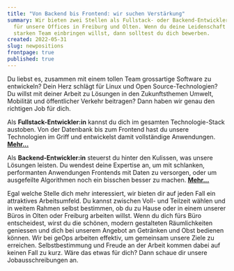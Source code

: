 ```yaml
---
title: "Von Backend bis Frontend: wir suchen Verstärkung"
summary: Wir bieten zwei Stellen als Fullstack- oder Backend-Entwickler:innen
  für unsere Offices in Freiburg und Olten. Wenn du deine Leidenschaft in einem
  starken Team einbringen willst, dann solltest du dich bewerben.
created: 2022-05-31
slug: newpositions
frontpage: true
published: true
---
```

Du liebst es, zusammen mit einem tollen Team grossartige Software zu entwickeln? Dein Herz schlägt für Linux und Open Source-Technologien? Du willst mit deiner Arbeit zu Lösungen in den Zukunftsthemen Umwelt, Mobilität und öffentlicher Verkehr beitragen? Dann haben wir genau den richtigen Job für dich.

Als **Fullstack-Entwickler:in** kannst du dich im gesamten Technologie-Stack austoben. Von der Datenbank bis zum Frontend hast du unsere Technologien im Griff und entwickelst damit vollständige Anwendungen. **[Mehr...](/karriere)**

Als **Backend-Entwickler:in** steuerst du hinter den Kulissen, was unsere Lösungen leisten. Du wendest deine Expertise an, um mit schlanken, performanten Anwendungen Frontends mit Daten zu versorgen, oder um ausgefeilte Algorithmen noch ein bisschen besser zu machen. **[Mehr...](/karriere)**

Egal welche Stelle dich mehr interessiert, wir bieten dir auf jeden Fall ein attraktives Arbeitsumfeld. Du kannst zwischen Voll- und Teilzeit wählen und in weitem Rahmen selbst bestimmen, ob du zu Hause oder in einem unserer Büros in Olten oder Freiburg arbeiten willst. Wenn du dich fürs Büro entscheidest, wirst du die schönen, modern gestalteten Räumlichkeiten geniessen und dich bei unserem Angebot an Getränken und Obst bedienen können. Wir bei geOps arbeiten effektiv, um gemeinsam unsere Ziele zu erreichen. Selbstbestimmung und Freude an der Arbeit kommen dabei auf keinen Fall zu kurz. Wäre das etwas für dich? Dann schaue dir unsere Jobausschreibungen an.